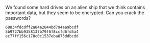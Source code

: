 We found some hard drives on an alien ship that we think contains important data, but they seem to be encrypted. Can you crack the passwords?

    68834fdcdff2a84a2844bd794aa9bcdf
    5b9727bb9358137b79f6f8ccfd6fd5a4
    ec77ff156c178c0c1537eba873ddbcdd
